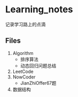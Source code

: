 Learning_notes
====
记录学习路上的点滴

Files
----
1. Algorithm<br>
    * 排序算法
    * 动态回归问题总结
2. LeetCode<br>
3. NowCoder<br>
    * JianZhiOffer67题
4. 数据结构<br>